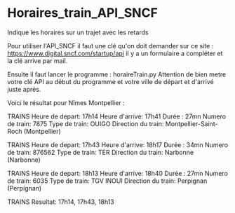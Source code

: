 # Horaires_train_API_SNCF
Indique les horaires sur un trajet avec les retards

Pour utiliser l'API_SNCF il faut une clé qu'on doit demander sur ce site : https://www.digital.sncf.com/startup/api il y a un formulaire a compléter et la clé arrive par mail.

Ensuite il faut lancer le programme : horaireTrain.py Attention de bien metre votre clé API au début du programme et votre ville de départ et d'arrivé juste après.

Voici le résultat pour Nîmes Montpellier :

TRAINS
Heure de depart: 17h14
Heure d'arrive: 17h41
Durée : 27mn
Numero de train: 7875
Type de train: OUIGO
Direction du train: Montpellier-Saint-Roch (Montpellier)

TRAINS
Heure de depart: 17h43
Heure d'arrive: 18h17
Durée : 34mn
Numero de train: 876562
Type de train: TER
Direction du train: Narbonne (Narbonne)

TRAINS
Heure de depart: 18h13
Heure d'arrive: 18h40
Durée : 27mn
Numero de train: 6035
Type de train: TGV INOUI
Direction du train: Perpignan (Perpignan)

TRAINS
Resultat: 17h14, 17h43, 18h13

